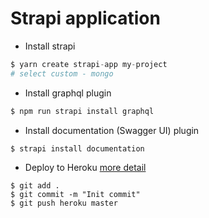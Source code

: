 # Strapi application

- Install strapi

```s
$ yarn create strapi-app my-project
# select custom - mongo
```

- Install graphql plugin

```s
$ npm run strapi install graphql
```

- Install documentation (Swagger UI) plugin

```s
$ strapi install documentation
```

- Deploy to Heroku [more detail](https://devcenter.heroku.com/articles/deploying-nodejs)
```b
$ git add .
$ git commit -m "Init commit"
$ git push heroku master
```
